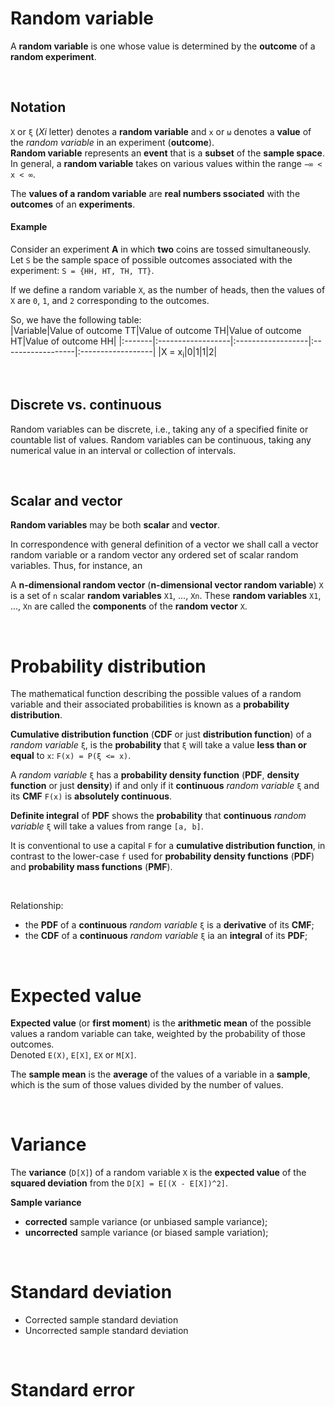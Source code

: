# Random variable
A **random variable** is one whose value is determined by the **outcome** of a **random experiment**.<br>

<br>

## Notation
`X` or `ξ` (*Xi* letter) denotes a **random variable** and `x` or `ω` denotes a **value** of the *random variable* in an experiment (**outcome**).<br>
**Random variable** represents an **event** that is a **subset** of the **sample space**.<br>
In general, a **random variable** takes on various values within the range `−∞ < x < ∞`.<br>

The **values of a random variable** are **real numbers ssociated** with the **outcomes** of an **experiments**.<br>

#### Example
Consider an experiment **A** in which **two** coins are tossed simultaneously.<br>
Let `S` be the sample space of possible outcomes associated with the experiment: `S = {HH, HT, TH, TT}`.<br>

If we define a random variable `X`, as the number of heads, then the values of `X` are `0`, `1`, and `2` corresponding to the outcomes.<br>

So, we have the following table:<br>
|Variable|Value of outcome TT|Value of outcome TH|Value of outcome HT|Value of outcome HH|
|:-------|:------------------|:------------------|:------------------|:------------------|
|X = x<sub>i</sub>|0|1|1|2|

<br>

## Discrete vs. continuous
Random variables can be discrete, i.e., taking any of a specified finite or countable list of values.
Random variables can be continuous, taking any numerical value in an interval or collection of intervals.

<br>

## Scalar and vector
**Random variables** may be both **scalar** and **vector**.

In correspondence with general definition of a vector we shall call a vector random variable or a random vector any ordered set of scalar random variables. Thus, for instance, an 

A **n-dimensional random vector** (**n-dimensional vector random variable**) `X` is a set of `n` scalar **random variables** `X1`, ..., `Xn`.
These **random variables** `X1`, ..., `Xn` are called the **components** of the **random vector** `X`.

<br>

# Probability distribution
The mathematical function describing the possible values of a random variable and their associated probabilities is known as a **probability distribution**.

**Cumulative distribution function** (**CDF** or just **distribution function**) of a *random variable* `ξ`, is the **probability** that `ξ` will take a value **less than or equal** to `x`: `F(x) = P(ξ <= x)`.

A *random variable* `ξ` has a **probability density function** (**PDF**, **density function** or just **density**) if and only if it **continuous** *random variable* `ξ` and its **CMF** `F(x)` is **absolutely continuous**.

**Definite integral** of **PDF** shows the **probability** that **continuous** *random variable* `ξ` will take a values from range `[a, b]`.

It is conventional to use a capital `F` for a **cumulative distribution function**, in contrast to the lower-case `f` used for **probability density functions** (**PDF**) and **probability mass functions** (**PMF**).

<br>

Relationship:
- the **PDF** of a **continuous** *random variable* `ξ` is a **derivative** of its **CMF**;
- the **CDF** of a **continuous** *random variable* `ξ` ia an **integral** of its **PDF**;

<br>

# Expected value
**Expected value** (or **first moment**) is the **arithmetic mean** of the possible values a random variable can take, weighted by the probability of those outcomes.<br>
Denoted `E(X)`, `E[X]`, `EX` or `M[X]`.<br>

The **sample mean** is the **average** of the values of a variable in a **sample**, which is the sum of those values divided by the number of values.

<br>

# Variance
The **variance** (`D[X]`) of a random variable `X` is the **expected value** of the **squared deviation** from the `D[X] = E[(X - E[X])^2]`.<br>

**Sample variance**
- **corrected** sample variance (or unbiased sample variance);
- **uncorrected** sample variance (or biased sample variation);

<br>

# Standard deviation
- Corrected sample standard deviation
- Uncorrected sample standard deviation

<br>

# Standard error
